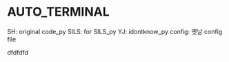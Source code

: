 # AUTO_TERMINAL

SH: original code_py
SILS: for SILS_py
YJ: idontknow_py
config: 옛날 config file

dfdfdfd
